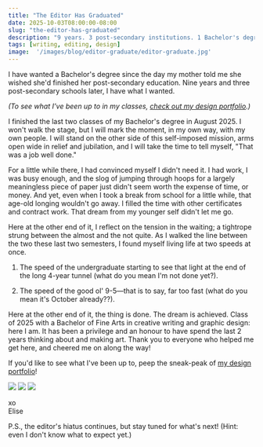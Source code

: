 ```yaml
---
title: "The Editor Has Graduated"
date: 2025-10-03T08:00:00-08:00
slug: "the-editor-has-graduated"
description: "9 years. 3 post-secondary institutions. 1 Bachelor's degree."
tags: [writing, editing, design]
image:  '/images/blog/editor-graduate/editor-graduate.jpg'
---
```


I have wanted a Bachelor's degree since the day my mother told me she wished she'd finished her post-secondary education. Nine years and three post-secondary schools later, I have what I wanted.

_(To see what I’ve been up to in my classes, [check out my design portfolio](https://design.elisevolkman.com).)_

I finished the last two classes of my Bachelor's degree in August 2025. I won't walk the stage, but I will mark the moment, in my own way, with my own people. I will stand on the other side of this self-imposed mission, arms open wide in relief and jubilation, and I will take the time to tell myself, "That was a job well done." 

For a little while there, I had convinced myself I didn't need it. I had work, I was busy enough, and the slog of jumping through hoops for a largely meaningless piece of paper just didn't seem worth the expense of time, or money. And yet, even when I took a break from school for a little while, that age-old longing wouldn't go away. I filled the time with other certificates and contract work. That dream from my younger self didn't let me go.

Here at the other end of it, I reflect on the tension in the waiting; a tightrope strung between the almost and the not quite. As I walked the line between the two these last two semesters, I found myself living life at two speeds at once. 

1. The speed of the undergraduate starting to see that light at the end of the long 4-year tunnel (what do you mean I'm not done yet?). 

2. The speed of the good ol' 9-5—that is to say, far too fast (what do you mean it's October already??).

Here at the other end of it, the thing is done. The dream is achieved. Class of 2025 with a Bachelor of Fine Arts in creative writing and graphic design: here I am. It has been a privilege and an honour to have spend the last 2 years thinking about and making art. Thank you to everyone who helped me get here, and cheered me on along the way!

If you'd like to see what I've been up to, peep the sneak-peak of [my design portfolio](https://design.elisevolkman.com)!

<div class="gallery-box">
  <div class="gallery">
    <img src="/images/blog/editor-graduate/hofaf-vertical-front-back.jpg" loading="lazy">
    <img src="/images/blog/editor-graduate/louden-1.jpg" loading="lazy">
    <img src="/images/blog/editor-graduate/time-for-tea-horizontal-3.jpg" loading="lazy">
  </div>
</div>

xo  
Elise

P.S., the editor's hiatus continues, but stay tuned for what's next! (Hint: even I don't know what to expect yet.)
